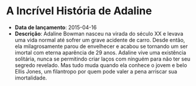 # A Incrível História de Adaline

- **Data de lançamento**: 2015-04-16
- **Descrição**: Adaline Bowman nasceu na virada do século XX e levava uma vida normal até sofrer um grave acidente de carro. Desde então, ela milagrosamente parou de envelhecer e acabou se tornando um ser imortal com eterna aparência de 29 anos. Adaline vive uma existência solitária, nunca se permitindo criar laços com ninguém para não ter seu segredo revelado. Mas tudo muda quando ela conhece o jovem e belo Ellis Jones, um filantropo por quem pode valer a pena arriscar sua imortalidade.